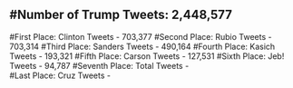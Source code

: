#Number of Trump Tweets: 2,448,577
---
#First Place: Clinton Tweets - 703,377
#Second Place: Rubio Tweets - 703,314
#Third Place: Sanders Tweets - 490,164
#Fourth Place: Kasich Tweets - 193,321
#Fifth Place: Carson Tweets - 127,531
#Sixth Place: Jeb! Tweets - 94,787
#Seventh Place: Total Tweets -  
#Last Place: Cruz Tweets - 
